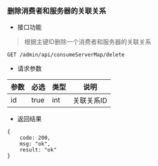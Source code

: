 ### 删除消费者和服务器的关联关系

- 接口功能

> 根据主键ID删除一个消费者和服务器的关联关系

```
GET /admin/api/consumeServerMap/delete
```

- 请求参数

|参数|必选|类型|说明|
|:----- |:-------|:-----|----- |
|id |true |int |关联关系ID |
 
- 返回结果

```
{
    code: 200,
    msg: "ok",
    result: "ok"
}
```